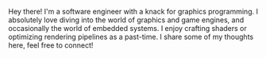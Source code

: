 Hey there! I'm a software engineer with a knack for graphics programming. I absolutely love diving into the world of graphics and game engines, and occasionally
the world of embedded systems. I enjoy crafting shaders or optimizing rendering pipelines as a past-time. I share some of my thoughts here, feel free to connect!